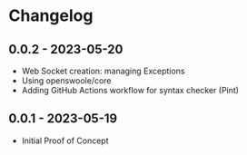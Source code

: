 # Changelog

## 0.0.2 - 2023-05-20
- Web Socket creation: managing Exceptions
- Using openswoole/core
- Adding GitHub Actions workflow for syntax checker (Pint)

## 0.0.1 - 2023-05-19
- Initial Proof of Concept